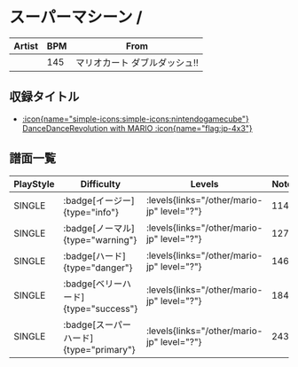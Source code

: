 # スーパーマシーン / 

|Artist|BPM|From|
|------|---|----|
||145|マリオカート ダブルダッシュ!!|

## 収録タイトル

- [:icon{name="simple-icons:simple-icons:nintendogamecube"} DanceDanceRevolution with MARIO :icon{name="flag:jp-4x3"}](/other/mario-jp)

## 譜面一覧

|PlayStyle|Difficulty|Levels|Notes|Movie|
|---------|----------|------|-----|-----|
|SINGLE| :badge[イージー]{type="info"}| :levels{links="/other/mario-jp" level="?"}|114/0||
|SINGLE| :badge[ノーマル]{type="warning"}| :levels{links="/other/mario-jp" level="?"}|127/0||
|SINGLE| :badge[ハード]{type="danger"}| :levels{links="/other/mario-jp" level="?"}|146/0||
|SINGLE| :badge[ベリーハード]{type="success"}| :levels{links="/other/mario-jp" level="?"}|184/0||
|SINGLE| :badge[スーパーハード]{type="primary"}| :levels{links="/other/mario-jp" level="?"}|243/0||

